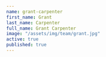 ```yaml
---
name: grant-carpenter
first_name: Grant
last_name: Carpenter
full_name: Grant Carpenter
image: "/assets/img/team/grant.jpg"
active: true
published: true
---
```

